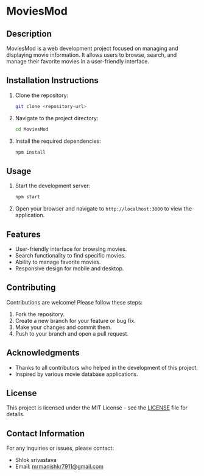 # MoviesMod

## Description
MoviesMod is a web development project focused on managing and displaying movie information. It allows users to browse, search, and manage their favorite movies in a user-friendly interface.

## Installation Instructions
1. Clone the repository:
   ```bash
   git clone <repository-url>
   ```
2. Navigate to the project directory:
   ```bash
   cd MoviesMod
   ```
3. Install the required dependencies:
   ```bash
   npm install
   ```

## Usage
1. Start the development server:
   ```bash
   npm start
   ```
2. Open your browser and navigate to `http://localhost:3000` to view the application.

## Features
- User-friendly interface for browsing movies.
- Search functionality to find specific movies.
- Ability to manage favorite movies.
- Responsive design for mobile and desktop.

## Contributing
Contributions are welcome! Please follow these steps:
1. Fork the repository.
2. Create a new branch for your feature or bug fix.
3. Make your changes and commit them.
4. Push to your branch and open a pull request.

## Acknowledgments
- Thanks to all contributors who helped in the development of this project.
- Inspired by various movie database applications.

## License
This project is licensed under the MIT License - see the [LICENSE](LICENSE) file for details.

## Contact Information
For any inquiries or issues, please contact:
- Shlok srivastava
- Email: mrmanishkr7911@gmail.com
